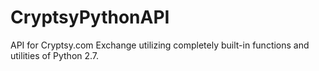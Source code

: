 CryptsyPythonAPI
================

API for Cryptsy.com Exchange utilizing completely built-in functions and utilities of Python 2.7.
